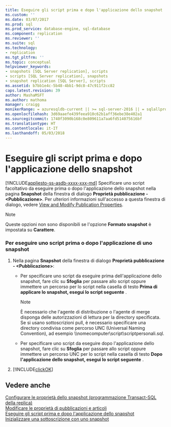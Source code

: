 ```yaml
---
title: Eseguire gli script prima e dopo l'applicazione dello snapshot | Microsoft Docs
ms.custom: ''
ms.date: 03/07/2017
ms.prod: sql
ms.prod_service: database-engine, sql-database
ms.component: replication
ms.reviewer: ''
ms.suite: sql
ms.technology:
- replication
ms.tgt_pltfrm: ''
ms.topic: conceptual
helpviewer_keywords:
- snapshots [SQL Server replication], scripts
- scripts [SQL Server replication], snapshots
- snapshot replication [SQL Server], scripts
ms.assetid: b7bb1e4c-5b48-4bb1-9dc8-47c911f2cc82
caps.latest.revision: 39
author: MashaMSFT
ms.author: mathoma
manager: craigg
monikerRange: = azuresqldb-current || >= sql-server-2016 || = sqlallproducts-allversions
ms.openlocfilehash: 3d69aaefe439feea910c62b1aff36ebe38e402a1
ms.sourcegitcommit: 1740f3090b168c0e809611a7aa6fd514075616bf
ms.translationtype: HT
ms.contentlocale: it-IT
ms.lasthandoff: 05/03/2018
---
```

# <a name="execute-scripts-before-and-after-a-snapshot-is-applied"></a>Eseguire gli script prima e dopo l'applicazione dello snapshot
[!INCLUDE[appliesto-ss-asdb-xxxx-xxx-md](../../includes/appliesto-ss-asdb-xxxx-xxx-md.md)]
  Specificare uno script facoltativo da eseguire prima o dopo l'applicazione dello snapshot nella pagina **Snapshot** della finestra di dialogo **Proprietà pubblicazione - \<Pubblicazione>**. Per ulteriori informazioni sull'accesso a questa finestra di dialogo, vedere [View and Modify Publication Properties](../../relational-databases/replication/publish/view-and-modify-publication-properties.md).  
  
> [!NOTE]  
>  Queste opzioni non sono disponibili se l'opzione **Formato snapshot** è impostata su **Carattere**.  
  
### <a name="to-execute-a-script-before-or-after-a-snapshot-is-applied"></a>Per eseguire uno script prima o dopo l'applicazione di uno snapshot  
  
1.  Nella pagina **Snapshot** della finestra di dialogo **Proprietà pubblicazione - \<Pubblicazione>**:  
  
    -   Per specificare uno script da eseguire prima dell'applicazione dello snapshot, fare clic su **Sfoglia** per passare allo script oppure immettere un percorso per lo script nella casella di testo **Prima di applicare lo snapshot, esegui lo script seguente** .  
  
        > [!NOTE]  
        >  È necessario che l'agente di distribuzione o l'agente di merge disponga delle autorizzazioni di lettura per la directory specificata. Se si usano sottoscrizioni pull, è necessario specificare una directory condivisa come percorso UNC (Universal Naming Convention), ad esempio \\\nomecomputer\script\scriptpersonali.sql.  
  
    -   Per specificare uno script da eseguire dopo l'applicazione dello snapshot, fare clic su **Sfoglia** per passare allo script oppure immettere un percorso UNC per lo script nella casella di testo **Dopo l'applicazione dello snapshot, esegui lo script seguente** .  
  
2.  [!INCLUDE[clickOK](../../includes/clickok-md.md)]  
  
## <a name="see-also"></a>Vedere anche  
 [Configurare le proprietà dello snapshot &#40;programmazione Transact-SQL della replica&#41;](../../relational-databases/replication/publish/configure-snapshot-properties-replication-transact-sql-programming.md)   
 [Modificare le proprietà di pubblicazioni e articoli](../../relational-databases/replication/publish/change-publication-and-article-properties.md)   
 [Eseguire gli script prima e dopo l'applicazione dello snapshot](../../relational-databases/replication/execute-scripts-before-and-after-the-snapshot-is-applied.md)   
 [Inizializzare una sottoscrizione con uno snapshot](../../relational-databases/replication/initialize-a-subscription-with-a-snapshot.md)  
  
  
